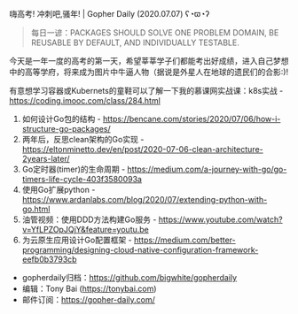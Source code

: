 嗨高考! 冲刺吧,骚年!  | Gopher Daily (2020.07.07) ʕ◔ϖ◔ʔ

>每日一谚：PACKAGES SHOULD SOLVE ONE PROBLEM DOMAIN, BE REUSABLE BY DEFAULT, AND INDIVIDUALLY TESTABLE.

今天是一年一度的高考的第一天，希望莘莘学子们都能考出好成绩，进入自己梦想中的高等学府，将来成为图片中牛逼人物（据说是外星人在地球的遗民们的合影:)!

有意想学习容器或Kubernets的童鞋可以了解一下我的慕课网实战课：k8s实战 - https://coding.imooc.com/class/284.html

1. 如何设计Go包的结构 - https://bencane.com/stories/2020/07/06/how-i-structure-go-packages/
2. 两年后，反思clean架构的Go实现 - https://eltonminetto.dev/en/post/2020-07-06-clean-architecture-2years-later/
3. Go定时器(timer)的生命周期 - https://medium.com/a-journey-with-go/go-timers-life-cycle-403f3580093a
4. 使用Go扩展python - https://www.ardanlabs.com/blog/2020/07/extending-python-with-go.html
5. 油管视频：使用DDD方法构建Go服务 - https://www.youtube.com/watch?v=YfLPZOpJQjY&feature=youtu.be 
6. 为云原生应用设计Go配置框架 - https://medium.com/better-programming/designing-cloud-native-configuration-framework-eefb0b3793cb

* gopherdaily归档：https://github.com/bigwhite/gopherdaily
* 编辑：Tony Bai (https://tonybai.com)
* 邮件订阅：https://gopher-daily.com/



